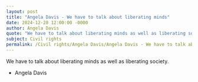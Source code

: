 ```yaml
---
layout: post
title: "Angela Davis - We have to talk about liberating minds"
date: 2024-12-28 12:00:00 -0000
author: Angela Davis
quote: "We have to talk about liberating minds as well as liberating society."
subject: Civil rights
permalink: /Civil rights/Angela Davis/Angela Davis - We have to talk about liberating minds
---
```


We have to talk about liberating minds as well as liberating society.

- Angela Davis
